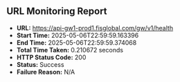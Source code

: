 ## URL Monitoring Report

- **URL:** https://api-gw1-prod1.fisglobal.com/gw/v1/health
- **Start Time:** 2025-05-06T22:59:59.163396
- **End Time:** 2025-05-06T22:59:59.374068
- **Total Time Taken:** 0.210672 seconds
- **HTTP Status Code:** 200
- **Status:** Success
- **Failure Reason:** N/A

